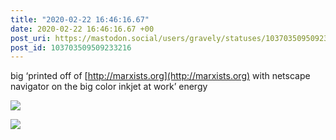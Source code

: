 ```yaml
---
title: "2020-02-22 16:46:16.67"
date: 2020-02-22 16:46:16.67 +00
post_uri: https://mastodon.social/users/gravely/statuses/103703509509233216
post_id: 103703509509233216
---
```

big ‘printed off of [http://marxists.org](http://marxists.org) with netscape navigator on the big color inkjet at work’ energy


![](/images/25486892.jpg)

![](/images/25486893.jpg)

